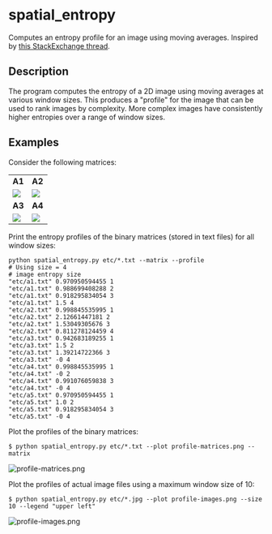 spatial\_entropy
================

Computes an entropy profile for an image using moving averages. Inspired by [this StackExchange thread](http://stats.stackexchange.com/questions/17109/measuring-entropy-information-patterns-of-a-2d-binary-matrix).

Description
-----------

The program computes the entropy of a 2D image using moving averages at various window sizes. This produces a "profile" for the image that can be used to rank images by complexity. More complex images have consistently higher entropies over a range of window sizes.

Examples
--------

Consider the following matrices:

<table>
<tr>
<td><strong>A1</strong></td>
<td><strong>A2</strong></td>
</tr>
<tr>
<td>
<img src="https://raw.github.com/synesthesiam/spatial_entropy/master/etc/a1.jpg" />
</td>
<td>
<img src="https://raw.github.com/synesthesiam/spatial_entropy/master/etc/a2.jpg" />
</td>
</tr>
<tr>
<td><strong>A3</strong></td>
<td><strong>A4</strong></td>
</tr>
<tr>
<td>
<img src="https://raw.github.com/synesthesiam/spatial_entropy/master/etc/a3.jpg" />
</td>
<td>
<img src="https://raw.github.com/synesthesiam/spatial_entropy/master/etc/a4.jpg" />
</td>
</tr>
</table>

Print the entropy profiles of the binary matrices (stored in text files) for all window sizes:

    python spatial_entropy.py etc/*.txt --matrix --profile
    # Using size = 4
    # image entropy size
    "etc/a1.txt" 0.970950594455 1
    "etc/a1.txt" 0.988699408288 2
    "etc/a1.txt" 0.918295834054 3
    "etc/a1.txt" 1.5 4
    "etc/a2.txt" 0.998845535995 1
    "etc/a2.txt" 2.12661447181 2
    "etc/a2.txt" 1.53049305676 3
    "etc/a2.txt" 0.811278124459 4
    "etc/a3.txt" 0.942683189255 1
    "etc/a3.txt" 1.5 2
    "etc/a3.txt" 1.39214722366 3
    "etc/a3.txt" -0 4
    "etc/a4.txt" 0.998845535995 1
    "etc/a4.txt" -0 2
    "etc/a4.txt" 0.991076059838 3
    "etc/a4.txt" -0 4
    "etc/a5.txt" 0.970950594455 1
    "etc/a5.txt" 1.0 2
    "etc/a5.txt" 0.918295834054 3
    "etc/a5.txt" -0 4

Plot the profiles of the binary matrices:

    $ python spatial_entropy.py etc/*.txt --plot profile-matrices.png --matrix

![profile-matrices.png](https://raw.github.com/synesthesiam/spatial_entropy/master/profile-matrices.png)

Plot the profiles of actual image files using a maximum window size of 10:

    $ python spatial_entropy.py etc/*.jpg --plot profile-images.png --size 10 --legend "upper left"

![profile-images.png](https://raw.github.com/synesthesiam/spatial_entropy/master/profile-images.png)
